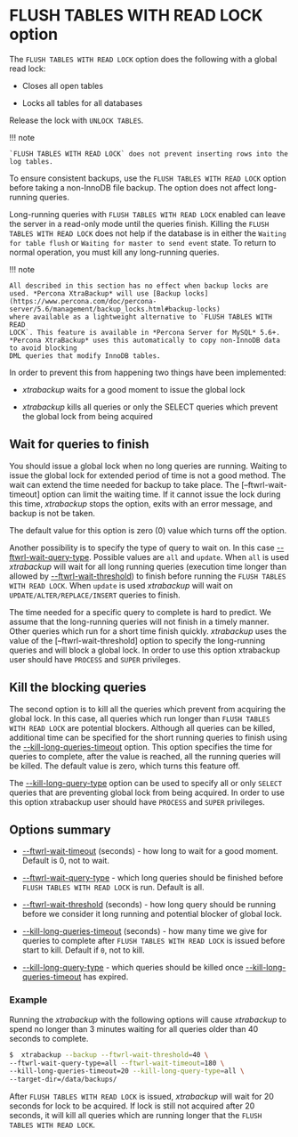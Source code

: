 # FLUSH TABLES WITH READ LOCK option

The `FLUSH TABLES WITH READ LOCK` option does the following with a global read lock:

* Closes all open tables

* Locks all tables for all databases

Release the lock with `UNLOCK TABLES`.

!!! note
   
    `FLUSH TABLES WITH READ LOCK` does not prevent inserting rows into the log tables.

To ensure consistent backups, use the `FLUSH TABLES WITH READ LOCK` option before taking a non-InnoDB file backup. The option does not affect long-running queries.

Long-running queries with `FLUSH TABLES WITH READ LOCK` enabled can leave the server in a read-only mode until the queries finish. Killing the `FLUSH TABLES WITH READ LOCK` does not help if the database is in either the `Waiting for table flush` or `Waiting for master to send event` state. To return to normal operation, you must kill any long-running queries.

!!! note
   
    All described in this section has no effect when backup locks are
    used. *Percona XtraBackup* will use [Backup locks](https://www.percona.com/doc/percona-server/5.6/management/backup_locks.html#backup-locks)
    where available as a lightweight alternative to `FLUSH TABLES WITH READ
    LOCK`. This feature is available in *Percona Server for MySQL* 5.6+.
    *Percona XtraBackup* uses this automatically to copy non-InnoDB data to avoid blocking
    DML queries that modify InnoDB tables.

In order to prevent this from happening two things have been implemented:

* *xtrabackup* waits for a good moment to issue the global lock

* *xtrabackup* kills all queries or only the SELECT queries which prevent the
global lock from being acquired

## Wait for queries to finish

You should issue a global lock when no long queries are running. Waiting to issue the global lock for extended period of time is not a good method. The wait can extend the time needed for
backup to take place. The [–ftwrl-wait-timeout] option can limit the
waiting time. If it cannot issue the lock during this
time, *xtrabackup* stops the option, exits with an error message, and backup is
not be taken.

The default value for this option is zero (0) value which turns off the option.

Another possibility is to specify the type of query to wait on. In this case
[--ftwrl-wait-query-type]. Possible values are `all` and
`update`. When `all` is used *xtrabackup* will wait for all long running
queries (execution time longer than allowed by [--ftwrl-wait-threshold])
to finish before running the `FLUSH TABLES WITH READ LOCK`. When `update` is
used *xtrabackup* will wait on `UPDATE/ALTER/REPLACE/INSERT` queries to
finish.

The time needed for a specific query to complete is hard to predict. We assume that the long-running queries will not finish in a timely manner. Other queries which run for a short time finish quickly. *xtrabackup* uses the value of the
[–ftwrl-wait-threshold] option to specify the long-running queries
and will block a global lock. In order to use this option
xtrabackup user should have `PROCESS` and `SUPER` privileges.

## Kill the blocking queries

The second option is to kill all the queries which prevent from acquiring the
global lock. In this case, all queries which run longer than `FLUSH TABLES WITH
READ LOCK` are potential blockers. Although all queries can be killed,
additional time can be specified for the short running queries to finish using
the [--kill-long-queries-timeout] option. This option
specifies the time for queries to complete, after the value is reached, all the
running queries will be killed. The default value is zero, which turns this
feature off.

The [--kill-long-query-type] option can be used to specify all or only
`SELECT` queries that are preventing global lock from being acquired. In order
to use this option xtrabackup user should have `PROCESS` and `SUPER`
privileges.

## Options summary

* [--ftwrl-wait-timeout] (seconds) - how long to wait for a
good moment. Default is 0, not to wait.


* [--ftwrl-wait-query-type] - which long queries
should be finished before `FLUSH TABLES WITH READ LOCK` is run. Default is
all.

* [--ftwrl-wait-threshold] (seconds) - how long query
should be running before we consider it long running and potential blocker of
global lock.

* [--kill-long-queries-timeout] (seconds) - how many time
we give for queries to complete after `FLUSH TABLES WITH READ LOCK` is
issued before start to kill. Default if `0`, not to kill.

* [--kill-long-query-type] - which queries should be killed once
[--kill-long-queries-timeout] has expired.

### Example

Running the *xtrabackup* with the following options will cause *xtrabackup*
to spend no longer than 3 minutes waiting for all queries older than 40 seconds
to complete.

```{.bash data-prompt="$"}
$  xtrabackup --backup --ftwrl-wait-threshold=40 \
--ftwrl-wait-query-type=all --ftwrl-wait-timeout=180 \
--kill-long-queries-timeout=20 --kill-long-query-type=all \
--target-dir=/data/backups/
```

After `FLUSH TABLES WITH READ LOCK` is issued, *xtrabackup* will wait for 20
seconds for lock to be acquired. If lock is still not acquired after 20 seconds,
it will kill all queries which are running longer that the `FLUSH TABLES WITH
READ LOCK`.

[--ftwrl-wait-timeout]: xtrabackup-option-reference.md#ftwrl-wait-timeoutseconds
[--kill-long-query-type]: xtrabackup-option-reference.md#kill-long-query-typeallselect
[--kill-long-queries-timeout]: xtrabackup-option-reference.md#kill-long-queries-timeoutseconds
[--ftwrl-wait-threshold]: xtrabackup-option-reference.md#ftwrl-wait-thresholdseconds
[--ftwrl-wait-query-type]: xtrabackup-option-reference.md#ftwrl-wait-query-typeallupdate